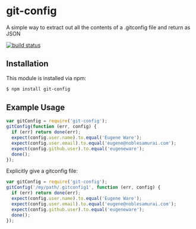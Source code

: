 # git-config

A simple way to extract out all the contents of a .gitconfig file and return as JSON

[![build status](https://secure.travis-ci.org/eugeneware/git-config.png)](http://travis-ci.org/eugeneware/git-config)

## Installation

This module is installed via npm:

``` bash
$ npm install git-config
```

## Example Usage

``` js
var gitConfig = require('git-config');
gitConfig(function (err, config) {
  if (err) return done(err);
  expect(config.user.name).to.equal('Eugene Ware');
  expect(config.user.email).to.equal('eugene@noblesamurai.com');
  expect(config.github.user).to.equal('eugeneware');
  done();
});
```

Explicitly give a gitconfig file:

``` js
var gitConfig = require('git-config');
gitConfig('/my/path/.gitconfig1', function (err, config) {
  if (err) return done(err);
  expect(config.user.name).to.equal('Eugene Ware');
  expect(config.user.email).to.equal('eugene@noblesamurai.com');
  expect(config.github.user).to.equal('eugeneware');
  done();
});
```
